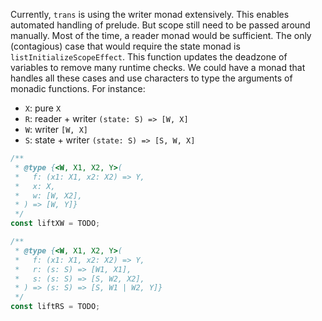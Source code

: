 Currently, `trans` is using the writer monad extensively. This enables automated
handling of prelude. But scope still need to be passed around manually. Most of
the time, a reader monad would be sufficient. The only (contagious) case that
would require the state monad is `listInitializeScopeEffect`. This function
updates the deadzone of variables to remove many runtime checks. We could have a
monad that handles all these cases and use characters to type the arguments of
monadic functions. For instance:

- `X`: pure `X`
- `R`: reader + writer `(state: S) => [W, X]`
- `W`: writer `[W, X]`
- `S`: state + writer `(state: S) => [S, W, X]`

```js
/**
 * @type {<W, X1, X2, Y>(
 *   f: (x1: X1, x2: X2) => Y,
 *   x: X,
 *   w: [W, X2],
 * ) => [W, Y]}
 */
const liftXW = TODO;

/**
 * @type {<W, X1, X2, Y>(
 *   f: (x1: X1, x2: X2) => Y,
 *   r: (s: S) => [W1, X1],
 *   s: (s: S) => [S, W2, X2],
 * ) => (s: S) => [S, W1 | W2, Y]}
 */
const liftRS = TODO;
```
